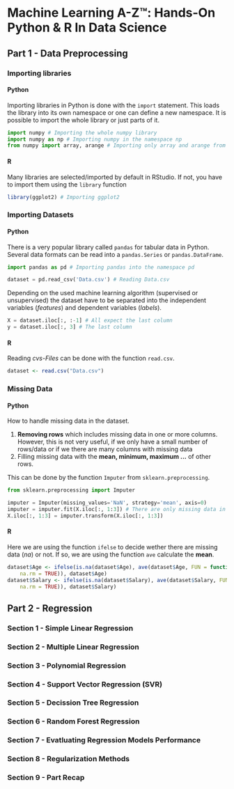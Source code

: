 # Machine Learning A-Z™: Hands-On Python & R In Data Science‎

## Part 1 - Data Preprocessing

### Importing libraries

#### Python

Importing libraries in Python is done with the `import` statement. This loads the library into its own namespace or one can define a new namespace. It is possible to import the whole library or just parts of it.

```Python
import numpy # Importing the whole numpy library
import numpy as np # Importing numpy in the namespace np
from numpy import array, arange # Importing only array and arange from numpy
```

#### R

Many libraries are selected/imported by default in RStudio. If not, you have to import them using the `library` function

```R
library(ggplot2) # Importing ggplot2
```

### Importing Datasets

#### Python

There is a very popular library called `pandas` for tabular data in Python. Several data formats can be read into a `pandas.Series` or `pandas.DataFrame`.

```Python
import pandas as pd # Importing pandas into the namespace pd

dataset = pd.read_csv('Data.csv') # Reading Data.csv
```

Depending on the used machine learning algorithm (supervised or unsupervised) the dataset have to be separated into the independent variables (_features_) and dependent variables (_labels_).

```Python
X = dataset.iloc[:, :-1] # All expect the last column
y = dataset.iloc[:, 3] # The last column
```

#### R

Reading _cvs-Files_ can be done with the function `read.csv`.

```R
dataset <- read.csv("Data.csv")
```

### Missing Data

#### Python

How to handle missing data in the dataset.

1.  **Removing rows** which includes missing data in one or more columns. However, this is not very useful, if we only have a small number of rows/data or if we there are many columns with missing data
2.  Filling missing data with the **mean, minimum, maximum ...** of other rows.

This can be done by the function `Imputer` from `sklearn.preprocessing`.

```Python
from sklearn.preprocessing import Imputer

imputer = Imputer(missing_values='NaN', strategy='mean', axis=0)
imputer = imputer.fit(X.iloc[:, 1:3]) # There are only missing data in columns 2 and 3[1:3]
X.iloc[:, 1:3] = imputer.transform(X.iloc[:, 1:3])
```

#### R

Here we are using the function `ifelse` to decide wether there are missing data (_na_) or not. If so, we are using the function `ave` calculate the **mean**.

```R
dataset$Age <- ifelse(is.na(dataset$Age), ave(dataset$Age, FUN = function(x) mean(x,
    na.rm = TRUE)), dataset$Age)
dataset$Salary <- ifelse(is.na(dataset$Salary), ave(dataset$Salary, FUN = function(x) mean(x,
    na.rm = TRUE)), dataset$Salary)
```

## Part 2 - Regression

### Section 1 - Simple Linear Regression

### Section 2 - Multiple Linear Regression

### Section 3 - Polynomial Regression

### Section 4 - Support Vector Regression (SVR)

### Section 5 - Decission Tree Regression

### Section 6 - Random Forest Regression

### Section 7 - Evatluating Regression Models Performance

### Section 8 - Regularization Methods

### Section 9 - Part Recap
